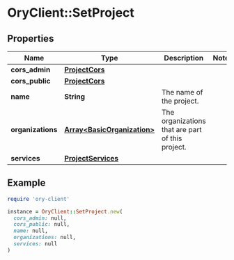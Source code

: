# OryClient::SetProject

## Properties

| Name | Type | Description | Notes |
| ---- | ---- | ----------- | ----- |
| **cors_admin** | [**ProjectCors**](ProjectCors.md) |  |  |
| **cors_public** | [**ProjectCors**](ProjectCors.md) |  |  |
| **name** | **String** | The name of the project. |  |
| **organizations** | [**Array&lt;BasicOrganization&gt;**](BasicOrganization.md) | The organizations that are part of this project. |  |
| **services** | [**ProjectServices**](ProjectServices.md) |  |  |

## Example

```ruby
require 'ory-client'

instance = OryClient::SetProject.new(
  cors_admin: null,
  cors_public: null,
  name: null,
  organizations: null,
  services: null
)
```

